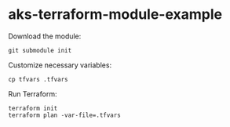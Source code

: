 # aks-terraform-module-example

Download the module:
```
git submodule init
```

Customize necessary variables:
```
cp tfvars .tfvars
```

Run Terraform:
```
terraform init
terraform plan -var-file=.tfvars
```
